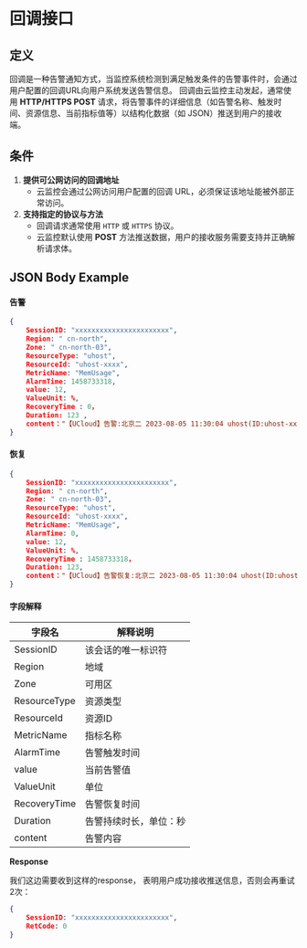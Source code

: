

# 回调接口

## 定义

回调是一种告警通知方式，当监控系统检测到满足触发条件的告警事件时，会通过用户配置的回调URL向用户系统发送告警信息。
 回调由云监控主动发起，通常使用 **HTTP/HTTPS POST** 请求，将告警事件的详细信息（如告警名称、触发时间、资源信息、当前指标值等）以结构化数据（如 JSON）推送到用户的接收端。

## 条件

1. **提供可公网访问的回调地址**
   - 云监控会通过公网访问用户配置的回调 URL，必须保证该地址能被外部正常访问。
2. **支持指定的协议与方法**
   - 回调请求通常使用 `HTTP` 或 `HTTPS` 协议。
   - 云监控默认使用 **POST** 方法推送数据，用户的接收服务需要支持并正确解析请求体。

## JSON Body Example

#### 告警

``` json
{
    SessionID: "xxxxxxxxxxxxxxxxxxxxxxx",
    Region: " cn-north",
    Zone: " cn-north-03",
    ResourceType: "uhost",
    ResourceId: "uhost-xxxx",
    MetricName: "MemUsage",
    AlarmTime: 1458733318,
    value: 12,
    ValueUnit: %,
    RecoveryTime : 0，
    Duration: 123 ,
    content："【UCloud】告警:北京二 2023-08-05 11:30:04 uhost(ID:uhost-xxxx-0.0.0.0-)连接数(330.00个)<6000个(优刻得公司)"
}
```

#### 恢复

``` json
{
    SessionID: "xxxxxxxxxxxxxxxxxxxxxxx",
    Region: " cn-north",
    Zone: " cn-north-03",
    ResourceType: "uhost",
    ResourceId: "uhost-xxxx",
    MetricName: "MemUsage",
    AlarmTime: 0,
    value: 12,
    ValueUnit: %,
    RecoveryTime : 1458733318，
    Duration: 123,
    content："【UCloud】告警恢复:北京二 2023-08-05 11:30:04 uhost(ID:uhost-xxxx-0.0.0.0-)连接数(330.00个)<6000个(优刻得公司)"
}
```

#### 字段解释

| 字段名        | 解释说明                   |
| ------------ | ------------------------------- |
| SessionID    | 该会话的唯一标识符                |
| Region       | 地域                            |
| Zone         | 可用区                           |
| ResourceType | 资源类型                          |
| ResourceId | 资源ID |
| MetricName   | 指标名称                          |
| AlarmTime    | 告警触发时间                      |
| value        | 当前告警值                       |
| ValueUnit    | 单位                            |
| RecoveryTime | 告警恢复时间                     |
| Duration     | 告警持续时长，单位：秒             |
| content      | 告警内容                     |

**Response**

我们这边需要收到这样的response， 表明用户成功接收推送信息，否则会再重试2次：

``` json
{
    SessionID: "xxxxxxxxxxxxxxxxxxxxxxx",
    RetCode: 0
}
```

